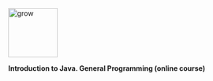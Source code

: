 <img src="https://i.pinimg.com/originals/a8/09/76/a8097694b8d6efff43d2e6d7829c06fe.jpg" height="100px" width="100px" alt="grow">

**Introduction to Java. General Programming (online course)**